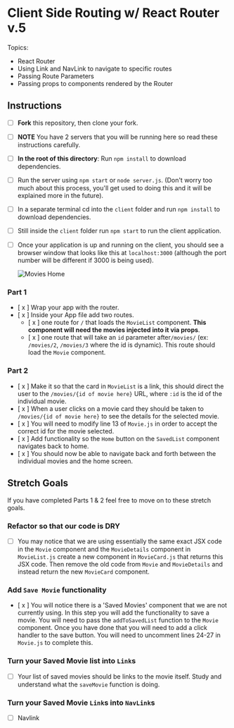 # Client Side Routing w/ React Router v.5

Topics:

- React Router
- Using Link and NavLink to navigate to specific routes
- Passing Route Parameters
- Passing props to components rendered by the Router

## Instructions

- [ ] **Fork** this repository, then clone your fork.
- [ ] **NOTE** You have 2 servers that you will be running here so read these
      instructions carefully.
- [ ] **In the root of this directory**: Run `npm install` to download
      dependencies.
- [ ] Run the server using `npm start` or `node server.js`. (Don't worry too
      much about this process, you'll get used to doing this and it will be
      explained more in the future).
- [ ] In a separate terminal cd into the `client` folder and run `npm install`
      to download dependencies.
- [ ] Still inside the `client` folder run `npm start` to run the client
      application.

- [ ] Once your application is up and running on the client, you should see a
      browser window that looks like this at `localhost:3000` (although the port
      number will be different if 3000 is being used).

  ![Movies Home](https://ibin.co/3xhmmHVl9BKF.png)

### Part 1

- [ x ] Wrap your app with the router.
- [ x ] Inside your App file add two routes.
  - [ x ] one route for `/` that loads the `MovieList` component. **This
    component will need the movies injected into it via props**.
  - [ x ] one route that will take an `id` parameter after`/movies/` (ex:
    `/movies/2`, `/movies/3` where the id is dynamic). This route should load
    the `Movie` component.

### Part 2

- [ x ] Make it so that the card in `MovieList` is a link, this should direct
  the user to the `/movies/{id of movie here}` URL, where `:id` is the id of the
  individual movie.
- [ x ] When a user clicks on a movie card they should be taken to
  `/movies/{id of movie here}` to see the details for the selected movie.
- [ x ] You will need to modify line 13 of `Movie.js` in order to accept the
  correct id for the movie selected.
- [ x ] Add functionality so the `Home` button on the `SavedList` component
  navigates back to home.
- [ x ] You should now be able to navigate back and forth between the individual
  movies and the home screen.

## Stretch Goals

If you have completed Parts 1 & 2 feel free to move on to these stretch goals.

### Refactor so that our code is DRY

- [ ] You may notice that we are using essentially the same exact JSX code in
      the `Movie` component and the `MovieDetails` component in `MovieList.js`
      create a new component in `MovieCard.js` that returns this JSX code. Then
      remove the old code from `Movie` and `MovieDetails` and instead return the
      new `MovieCard` component.

### Add `Save Movie` functionality

- [ x ] You will notice there is a 'Saved Movies' component that we are not
  currently using. In this step you will add the functionality to save a movie.
  You will need to pass the `addToSavedList` function to the `Movie` component.
  Once you have done that you will need to add a click handler to the save
  button. You will need to uncomment lines 24-27 in `Movie.js` to complete this.

### Turn your Saved Movie list into `Link`s

- [ ] Your list of saved movies should be links to the movie itself. Study and
      understand what the `saveMovie` function is doing.

### Turn your Saved Movie `Link`s into `NavLink`s

- [ ] Navlink
